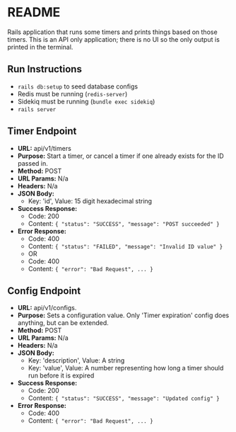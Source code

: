 # README

Rails application that runs some timers and prints things based on those timers. This is an API only application; there is no UI so the only output is printed in the terminal.

Run Instructions
---
* `rails db:setup` to seed database configs
* Redis must be running (`redis-server`)
* Sidekiq must be running (`bundle exec sidekiq`)
* `rails server`

Timer Endpoint
---
* **URL:** api/v1/timers
* **Purpose:** Start a timer, or cancel a timer if one already exists for the ID passed in.
* **Method:** POST 
* **URL Params:** N/a 
* **Headers:** N/a
* **JSON Body:**
  * Key: 'id', Value: 15 digit hexadecimal string
* **Success Response:** 
  * Code: 200
  * Content: `{ "status": "SUCCESS", "message": "POST succeeded" }`
* **Error Response:** 
  * Code: 400
  * Content: `{ "status": "FAILED", "message": "Invalid ID value" }`
  * OR
  * Code: 400
  * Content: `{ "error": "Bad Request", ... }`

Config Endpoint
---
* **URL:** api/v1/configs. 
* **Purpose:** Sets a configuration value. Only 'Timer expiration' config does anything, but can be extended.
* **Method:** POST 
* **URL Params:** N/a 
* **Headers:** N/a
* **JSON Body:**
  * Key: 'description', Value: A string
  * Key: 'value', Value: A number representing how long a timer should run before it is expired
* **Success Response:** 
  * Code: 200
  * Content: `{ "status": "SUCCESS", "message": "Updated config" }`
* **Error Response:** 
  * Code: 400
  * Content: `{ "error": "Bad Request", ... }`